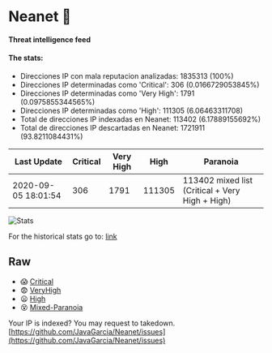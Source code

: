 # Neanet :hocho:
#### Threat intelligence feed
#### The stats:

- Direcciones IP con mala reputacion analizadas: 1835313 (100%)
- Direcciones IP determinadas como 'Critical':  306 (0.0166729053845%)
- Direcciones IP determinadas como 'Very High':  1791 (0.0975855344565%)
- Direcciones IP determinadas como 'High':  111305 (6.06463311708)
- Total de direcciones IP indexadas en Neanet:  113402 (6.17889155692%)
- Total de direcciones IP descartadas en Neanet:  1721911 (93.8211084431%)

| Last Update | Critical | Very High | High | Paranoia |
| --- | --- | --- | --- | --- |
| 2020-09-05 18:01:54 | 306 | 1791 | 111305 | 113402 mixed list (Critical + Very High + High)|

![Stats](https://docs.google.com/spreadsheets/d/e/2PACX-1vSnaNMIXVabIpDJjufMlzH7poXnshF3mgd8Is1g9ytUEzVsP5my4Trn8f-xkoLLQ38xpL3HtmUexLo6/pubchart?oid=501124687&format=image)

For the historical stats go to: [link](/stats.csv)
## Raw
- :scream: [Critical](https://raw.githubusercontent.com/JavaGarcia/Neanet/master/blacklists/neanet_critical.txt)
- :fearful: [VeryHigh](https://raw.githubusercontent.com/JavaGarcia/Neanet/master/blacklists/neanet_veryHigh.txtt)
- :frowning: [High](https://raw.githubusercontent.com/JavaGarcia/Neanet/master/blacklists/neanet_high.txt)
- :dizzy_face: [Mixed-Paranoia](https://raw.githubusercontent.com/JavaGarcia/Neanet/master/blacklists/neanet_all.txt)


Your IP is indexed? You may request to takedown. [https://github.com/JavaGarcia/Neanet/issues](https://github.com/JavaGarcia/Neanet/issues)



























































































































































































































































































































































































































































































































































































